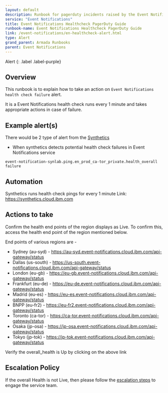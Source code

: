 ```yaml
---
layout: default
description: Runbook for pagerduty incidents raised by the Event Notifications service healthcheck failures.
service: "Event Notifications"
title: Event Notifications Healthcheck PagerDuty Guide
runbook-name: Event Notifications Healthcheck PagerDuty Guide
link: /event-notifications/en-healthcheck-alert.html
type: Alert
grand_parent: Armada Runbooks
parent: Event Notifications
---
```


Alert
{: .label .label-purple}

## Overview

This runbook is to explain how to take an action on `Event Notifications health check failure` alert.  

It is a Event Notifications health check runs every 1 minute and takes appropriate actions in case of failure. 

## Example alert(s)

There would be 2 type of alert from the [Synthetics](https://synthetics.cloud.ibm.com/)

- When synthetics detects potential health check failures in Event Notifications service
```
event-notification-synlab.ping.en_prod_ca-tor_private.health_overall failure
```

## Automation

Synthetics runs health check pings for every 1 minute
Link: https://synthetics.cloud.ibm.com

## Actions to take 
Confirm the health end points of the region displays as Live.  To confirm this, access the health end point of the region mentioned below. 

End points of various regions are - 
* Sydney (au-syd) - https://au-syd.event-notifications.cloud.ibm.com/api-gateway/status
* Dallas (us-south) - https://us-south.event-notifications.cloud.ibm.com/api-gateway/status
* London (eu-gb) - https://eu-gb.event-notifications.cloud.ibm.com/api-gateway/status
* Frankfurt (eu-de) - https://eu-de.event-notifications.cloud.ibm.com/api-gateway/status
* Madrid (eu-es) - https://eu-es.event-notifications.cloud.ibm.com/api-gateway/status
* BNPP (eu-fr2) - https://eu-fr2.event-notifications.cloud.ibm.com/api-gateway/status
* Toronto (ca-tor) - https://ca-tor.event-notifications.cloud.ibm.com/api-gateway/status
* Osaka (jp-osa) - https://jp-osa.event-notifications.cloud.ibm.com/api-gateway/status
* Tokyo (jp-tok) - https://jp-tok.event-notifications.cloud.ibm.com/api-gateway/status


Verify the overall_health is Up by clicking on the above link

## Escalation Policy

If the overall Health is not Live, then please follow the [escalation steps](https://pages.github.ibm.com/alchemy-conductors/documentation-pages/docs/runbooks/event-notifications/en-escalation-policy.html) to engage the service team.
